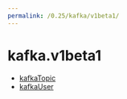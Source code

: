 ```yaml
---
permalink: /0.25/kafka/v1beta1/
---
```


# kafka.v1beta1



* [kafkaTopic](kafkaTopic.md)
* [kafkaUser](kafkaUser.md)